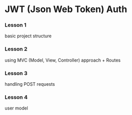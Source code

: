# JWT (Json Web Token) Auth
### Lesson 1
basic project structure 
### Lesson 2
using MVC (Model, View, Controller) approach + Routes
### Lesson 3
handling POST requests
### Lesson 4
user model